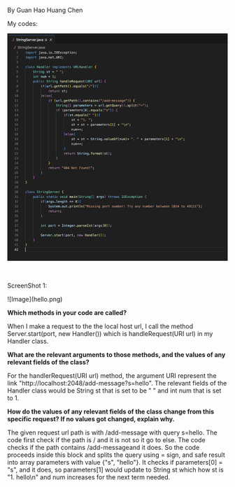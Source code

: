 <p>By Guan Hao Huang Chen</p>
<p>My codes:</p>

![Image](StringServer.png)


<br/>
<p>ScreenShot 1:</p>
![Image](hello.png)
<b><p>Which methods in your code are called?</p></b>
<p>When I make a request to the the local host url, I call the method Server.start(port, new Handler()) which is handleRequest(URI url) in my Handler class.</p>
<b><p>What are the relevant arguments to those methods, and the values of any relevant fields of the class?</p></b>
<p>For the handlerRequest(URI url) method, the argument URI represent the link "http://localhost:2048/add-message?s=hello". The relevant fields of the Handler class would be String st that is set to be " " and int num that is set to 1.</p>
<b><p>How do the values of any relevant fields of the class change from this specific request? If no values got changed, explain why.</p></b>
<p>The given request url path is with /add-message with query s=hello. The code first check if the path is / and it is not so it go to else. The code checks if the path contains /add-messageand it does. So the code proceeds inside this block and splits the query using = sign, and safe result into array parameters with value {"s", "hello"}. It checks if parameters[0] = "s", and it does, so parameters[1] would update to String st which how st is "1. hello\n" and num increases for the next term needed.</p>
